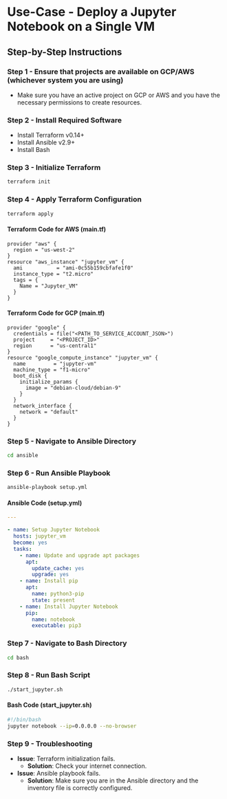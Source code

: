 # Use-Case - Deploy a Jupyter Notebook on a Single VM

## Step-by-Step Instructions

### Step 1 - Ensure that projects are available on GCP/AWS (whichever system you are using)

- Make sure you have an active project on GCP or AWS and you have the necessary permissions to create resources.

### Step 2 - Install Required Software

- Install Terraform v0.14+
- Install Ansible v2.9+
- Install Bash

### Step 3 - Initialize Terraform

```bash
terraform init
```

### Step 4 - Apply Terraform Configuration

```bash
terraform apply
```

#### Terraform Code for AWS (main.tf)

```hcl
provider "aws" {
  region = "us-west-2"
}
resource "aws_instance" "jupyter_vm" {
  ami           = "ami-0c55b159cbfafe1f0"
  instance_type = "t2.micro"
  tags = {
    Name = "Jupyter_VM"
  }
}
```

#### Terraform Code for GCP (main.tf)

```hcl
provider "google" {
  credentials = file("<PATH_TO_SERVICE_ACCOUNT_JSON>")
  project     = "<PROJECT_ID>"
  region      = "us-central1"
}
resource "google_compute_instance" "jupyter_vm" {
  name         = "jupyter-vm"
  machine_type = "f1-micro"
  boot_disk {
    initialize_params {
      image = "debian-cloud/debian-9"
    }
  }
  network_interface {
    network = "default"
  }
}
```

### Step 5 - Navigate to Ansible Directory

```bash
cd ansible
```

### Step 6 - Run Ansible Playbook

```bash
ansible-playbook setup.yml
```

#### Ansible Code (setup.yml)

```yaml
---

- name: Setup Jupyter Notebook
  hosts: jupyter_vm
  become: yes
  tasks:
    - name: Update and upgrade apt packages
      apt:
        update_cache: yes
        upgrade: yes
    - name: Install pip
      apt:
        name: python3-pip
        state: present
    - name: Install Jupyter Notebook
      pip:
        name: notebook
        executable: pip3
```

### Step 7 - Navigate to Bash Directory

```bash
cd bash
```

### Step 8 - Run Bash Script

```bash
./start_jupyter.sh
```

#### Bash Code (start_jupyter.sh)

```bash
#!/bin/bash
jupyter notebook --ip=0.0.0.0 --no-browser
```

### Step 9 - Troubleshooting

- **Issue**: Terraform initialization fails.
  - **Solution**: Check your internet connection.
- **Issue**: Ansible playbook fails.
  - **Solution**: Make sure you are in the Ansible directory and the inventory file is correctly configured.
